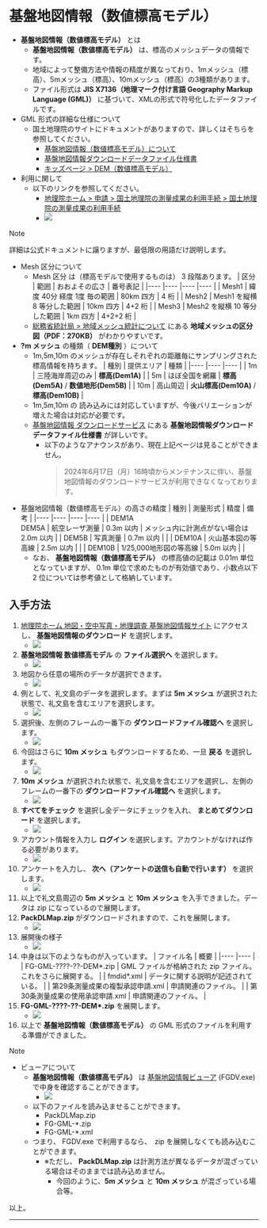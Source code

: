 # 基盤地図情報（数値標高モデル）

* __基盤地図情報（数値標高モデル）__ とは
	* __基盤地図情報（数値標高モデル）__ は、標高のメッシュデータの情報です。
	* 地域によって整備方法や情報の精度が異なっており、1mメッシュ（標高）、5mメッシュ（標高）、10mメッシュ（標高）の3種類があります。
	* ファイル形式は __JIS X7136（地理マーク付け言語 Geography Markup Language (GML)）__ に基づいて、XMLの形式で符号化したデータファイルです。
* GML 形式の詳細な仕様について
	* 国土地理院のサイトにドキュメントがありますので、詳しくはそちらを参照してください。
		* [基盤地図情報（数値標高モデル）について](https://fgd.gsi.go.jp/download/ref_dem.html)
		* [基盤地図情報ダウンロードデータファイル仕様書](https://fgd.gsi.go.jp/download/documents.html)
		* [キッズページ > DEM（数値標高モデル）](https://www.gsi.go.jp/KIDS/KIDS16.html)
* 利用に関して
	* 以下のリンクを参照してください。
		* [地理院ホーム > 申請 > 国土地理院の測量成果の利用手続 > 国土地理院の測量成果の利用手続](https://www.gsi.go.jp/LAW/2930-index.html)
		* ![](images/AboutGml/gsi_10.png)

> [!NOTE]
> 詳細は公式ドキュメントに譲りますが、最低限の用語だけ説明します。
> * Mesh 区分について
> 	* Mesh 区分 は（標高モデルで使用するものは） 3 段階あります。
> 		| 区分	| 範囲							| おおよその広さ	| 番号表記	|
> 		|----	|----							|----				|----		|
> 		| Mesh1	| 緯度 40分 経度 1度 毎の範囲	| 80km 四方			| 4 桁		|
> 		| Mesh2	| Mesh1 を縦横 8 等分した範囲	| 10km 四方			| 4+2 桁	|
> 		| Mesh3	| Mesh2 を縦横 10 等分した範囲	|  1km 四方			| 4+2+2 桁	|
> 	* [総務省統計局 > 地域メッシュ統計について](https://www.stat.go.jp/data/mesh/m_tuite.html) にある __地域メッシュの区分図（PDF：270KB）__ がわかりやすいです。
> * __?m メッシュ__ の種類（ __DEM種別__ ）について
> 	* 1m,5m,10m のメッシュが存在しそれぞれの距離毎にサンプリングされた標高情報を持ちます。
> 		| 種別	| 提供エリア		| 種類										|
> 		|----	|----				|----										|
> 		| 1m	| 三陸海岸周辺のみ	| __標高(Dem1A)__							|
> 		| 5m	| ほぼ全国を網羅	| __標高(Dem5A)__ / __数値地形(Dem5B)__		|
> 		| 10m	| 高山周辺			| __火山標高(Dem10A)__ / __標高(Dem10B)__ 	|
> 	* 1m,5m,10m の 読み込みには対応していますが、今後バリエーションが増えた場合は対応が必要です。
> 	* [基盤地図情報 ダウンロードサービス](https://fgd.gsi.go.jp/download/documents.html) にある __基盤地図情報ダウンロードデータファイル仕様書__ が詳しいです。
> 		* 以下のようなアナウンスがあり、現在上記ページは見ることができません。
> 			> 2024年6月17日（月）16時頃からメンテナンスに伴い、基盤地図情報のダウンロードサービスが利用できなくなっております。
> * 基盤地図情報（数値標高モデル）の高さの精度
> 	| 種別				| 測量形式					| 精度		| 備考										|
> 	|----				|----						|----		|----										|
> 	| DEM1A<br>DEM5A	| 航空レーザ測量			| 0.3m 以内	| メッシュ内に計測点がない場合は 2.0m 以内	|
> 	| DEM5B				| 写真測量					| 0.7m 以内	|											|
> 	| DEM10A			| 火山基本図の等高線		| 2.5m 以内	|											|
> 	| DEM10B			| 1/25,000地形図の等高線	| 5.0m 以内	|											|
>	* なお、 __基盤地図情報（数値標高モデル）__ の標高値の記載は 0.01m 単位となっていますが、 0.1m 単位で求めたものが有効値であり、小数点以下 2 位については参考値として格納しています。


## 入手方法

1. [地理院ホーム 地図・空中写真・地理調査 基盤地図情報サイト](https://www.gsi.go.jp/kiban/index.html) にアクセスし、 __基盤地図情報のダウンロード__ を選択します。
	* ![](images/AboutGml/gsi_00.png)
1. __基盤地図情報 数値標高モデル__ の __ファイル選択へ__ を選択します。
	* ![](images/AboutGml/gsi_01.png)
1. 地図から任意の場所のデータが選択できます。
	* ![](images/AboutGml/gsi_02.png)
1. 例として、礼文島のデータを選択します。まずは __5m メッシュ__ が選択された状態で、礼文島を含むエリアを選択します。
	* ![](images/AboutGml/gsi_03.png)
1. 選択後、左側のフレームの一番下の __ダウンロードファイル確認へ__ を選択します。
	* ![](images/AboutGml/gsi_04.png)
1. 今回はさらに __10m メッシュ__ もダウンロードするため、一旦 __戻る__ を選択します。
	* ![](images/AboutGml/gsi_05.png)
1. __10m メッシュ__ が選択された状態で、礼文島を含むエリアを選択し、左側のフレームの一番下の __ダウンロードファイル確認へ__ を選択します。
	* ![](images/AboutGml/gsi_06.png)
1. __すべてをチェック__ を選択し全データにチェックを入れ、 __まとめてダウンロード__ を選択します。
	* ![](images/AboutGml/gsi_07.png)
1. アカウント情報を入力し __ログイン__ を選択します。アカウントがなければ作る必要があります。
	* ![](images/AboutGml/gsi_08.png)
1. アンケートを入力し、 __次へ（アンケートの送信も自動で行います）__ を選択します。
	* ![](images/AboutGml/gsi_09.png)
1. 以上で礼文島周辺の __5m メッシュ__ と __10m メッシュ__ を入手できました。データは zip になっているので展開します。
1. __PackDLMap.zip__ がダウンロードされますので、これを展開します。
	* ![](images/AboutGml/PackDLMap_00.png)
1. 展開後の様子
	* ![](images/AboutGml/PackDLMap_01.png)
1. 中身は以下のようなものが入っています。
	| ファイル名                       | 概要                                                          |
	|----                              |----                                                           |
	| FG-GML-????-??-DEM*.zip          | GML ファイルが格納された zip ファイル。これをさらに展開する。 |
	| fmdid*.xml                       | データに関する説明が記述されている。                          |
	| 第29条測量成果の複製承認申請.xml | 申請関連のファイル。                                          |
	| 第30条測量成果の使用承認申請.xml | 申請関連のファイル。                                          |
1. __FG-GML-????-??-DEM*.zip__ を展開します。
	* ![](images/AboutGml/PackDLMap_02.png)
1. 以上で __基盤地図情報（数値標高モデル）__ の GML 形式のファイルを利用する準備ができました。

> [!NOTE]
> * ビューアについて
> 	* __基盤地図情報（数値標高モデル）__ は [基盤地図情報ビューア](https://fgd.gsi.go.jp/download/documents.html) (FGDV.exe)で中身を確認することができます。
>		* ![](images/AboutGml/FGDV_00.png)
> 	* 以下のファイルを読み込ませることができます。
> 		* PackDLMap.zip
> 		* FG-GML-*.zip
> 		* FG-GML-*.xml
> 	* つまり、 FGDV.exe で利用するなら、　zip を展開しなくても読み込むことができます。
> 		* ※ただし、 __PackDLMap.zip__ は計測方法が異なるデータが混ざっている場合はそのままでは読み込めません。
> 			* 今回のように、__5m メッシュ__ と __10m メッシュ__ が混ざっている場合等。

以上。

----
